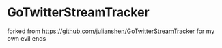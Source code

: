 GoTwitterStreamTracker
======================

forked from https://github.com/julianshen/GoTwitterStreamTracker for my own evil ends
